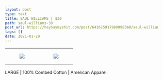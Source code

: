```yaml
---
layout: post
type: text
title: SAUL WILLIAMS | $30
path: saul-williams-30
post_url: https://heybuymyshit.com/post/641625917980098560/saul-williams-30
tags: []
date: 2021-01-29
---
```




<table style="width:100%;"><tr><td style="vertical-align:top;">
      <figure class="tmblr-full" data-orig-height="2048" data-orig-width="1365" data-orig-src="https://concertshirts.netlify.app/shirts/0559/0559-01.jpg"><img src="https://64.media.tumblr.com/78fa9d94ffa902d0602c0c178bcd2280/d43cc58145333723-67/s540x810/84ba319d7714add0ca5bc41c8382503be208982c.jpg" data-orig-height="2048" data-orig-width="1365" data-orig-src="https://concertshirts.netlify.app/shirts/0559/0559-01.jpg"/></figure></td>
    <td style="vertical-align:top;">
      <figure class="tmblr-full" data-orig-height="2048" data-orig-width="1365" data-orig-src="https://concertshirts.netlify.app/shirts/0559/0559-02.jpg"><img src="https://64.media.tumblr.com/da2d265d39ddcd35ec2ba6b7160917e9/d43cc58145333723-a4/s540x810/32c32c1bf2c78a43158b91a1a84bf6ca33260aa4.jpg" data-orig-height="2048" data-orig-width="1365" data-orig-src="https://concertshirts.netlify.app/shirts/0559/0559-02.jpg"/></figure></td>
  </tr></table><p>
  LARGE | 100% Combed Cotton | American Apparel
</p>
